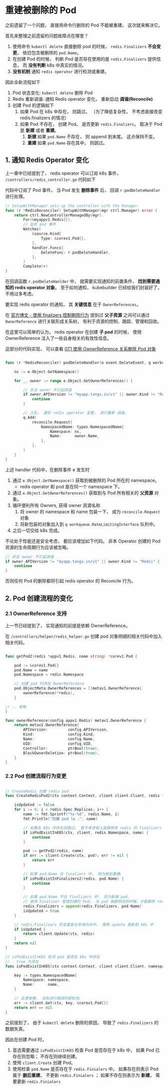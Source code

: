 # 重建被删除的 Pod

之前遗留了一个问题， 直接用命令行删除的 Pod 不能被重建。 这次就来解决它。

首先来整理之前遗留的问题故障点在哪里？

1. 使用命令 `kubectl delete` 直接删除 pod 的时候， `redis.Finalizers` **不会变更**， 依旧包含被删除的 `pod.Name`。
2. 在创建 Pod 的时候， 判断 Pod 是否存在使用的是 `redis.Finalizers` 提供信息， 而 **没有判断** k8s 中真实的情况。 
3. **没有机制** 通知 `redis operator` 进行检测或重建。


因此全新流程如下

1. Pod 状态变化: `kubectl delete` 删除 Pod 
2. Redis 重新调谐: 通知 Redis operator 变化， 重新启动 **调谐(Reconcile)**
3. 创建 Pod 的逻辑如下
    1. 如果 Pod 在 k8s 中存在， 则跳过。 （为了降低复杂性， 不考虑直接改变 redis.finalizers 的情况）
    2. 如果 Pod 不存在， 创建 Pod。 是否更新 `redis.Finaliers`， 取决于 Pod 是 **新建** 或者 **重建**。
        1. **新建** 如果 `pod.Name` 不存在， 则 append 到末尾。 这点保持不变。
        2. **重建** 如果 `pod.Name` 存在其中， 则跳过。


## 1. 通知 Redis Operator 变化

上一章中已经提到了， redis operator 可以订阅 k8s 事件， `/controllers/redis_controller.go` 代码如下

代码中订阅了 Pod 事件。 当 Pod 发生 **删除事件** 后， 回调  `r.podDeleteHandler` 进行处理。

```go
// SetupWithManager sets up the controller with the Manager.
func (r *RedisReconciler) SetupWithManager(mgr ctrl.Manager) error {
	return ctrl.NewControllerManagedBy(mgr).
		For(&myappv1.Redis{}).
		// 监听 pod 事件
		Watches(
			&source.Kind{
				Type: &corev1.Pod{},
			},
			handler.Funcs{
				DeleteFunc: r.podDeleteHandler,
			},
		)
		Complete(r)
}
```

在回调函数 `r.podDeleteHanlder` 中， 就需要实现通知的前置条件， **找到需要通知的 redis operator 对象**。 
至于如何通知， kubebuilder 已经给我们封装好了， 不用过多考虑。


要实现 redis operator 的通知， 其 **关键信息** 在于 `OwnerReferences`。

在 [官方博文 - 使用 finalizers 控制删除行为](https://kubernetes.io/blog/2021/05/14/using-finalizers-to-control-deletion/) 提到过 **父子资源** 之间可以通过 `OwnerReference` 进行关联形成关系树， 有利于资源的控制、跟踪、管理和回收。

在这里可以简单的认为， redis operator 在创建 **子 pod** 的时候， 使用 OwnerReference 注入了一些自身相关的有效性信息。

这部分的代码实现， 可以查看 [07.1 使用 OwnerReference 关系删除 Pod 对象](07.1-delete-pod-by-redis-OwnerReference.md)


```go

func (r *RedisReconciler) podDeleteHandler(e event.DeleteEvent, q workqueue.RateLimitingInterface) {

	ns := e.Object.GetNamespace()

	for _, owner := range e.Object.GetOwnerReferences() {

		// 非法 owner 不引起调谐
		if owner.APIVersion != "myapp.tangx.in/v1" || owner.Kind != "Redis" {
			continue
		}

		// 入队， 通知 redis operator 变更， 进行重新 调谐。
		q.Add(
			reconcile.Request{
				NamespacedName: types.NamespacedName{
					Namespace: ns,
					Name:      owner.Name,
				},
			},
		)
	}
}
```

上述 handler 代码中，在删除事件 e 发生时

1. 通过 `e.Object.GetNamespace()` 获取到被删除的 Pod 所在的 namespace。
    + redis operator 和 pod 是在同一个 namespace 下。
2. 通过 `e.Object.GetOwnerReferences()` 获取到与 Pod 所有相关的 **父资源** 对象。
3. 循环便利所有 Owners, 获得 owner 资源名称
    1. 将 owner 的 namespace 和 name 包装一下， 成为 `reconcile.Request` 对象
    2. 将新包装的对象加入到 `q workqueue.RateLimitingInterface` 队列中。
4. 之后一切交给 k8s 完成。


不论处于性能还是安全考虑， 都应该增加如下代码。 非本 Operator 创建的 Pod 资源的生命周期行为应该被忽略。

```go
// 非法 owner 不引起调谐
if owner.APIVersion != "myapp.tangx.in/v1" || owner.Kind != "Redis" {
    continue
}
```

否则任何 Pod 的删除都将引起 redis operator 的 Reconcile 行为。


## 2. Pod 创建流程的变化

### 2.1 OwnerReference 支持


上一节已经提到了， 实现通知的前提是依赖 OwnerReference。

在 `/controllers/helper/redis_helper.go` 创建 pod 对象明细的相关代码中加入相关代码。

```go

func getPod2(redis *appv1.Redis, name string) *corev1.Pod {

	pod := &corev1.Pod{}
	pod.Name = name
	pod.Namespace = redis.Namespace

	// 创建 pod 时添加 OwnerReference
	pod.ObjectMeta.OwnerReferences = []metav1.OwnerReference{
		ownerReference(*redis),
	}

// .. 省略
}

func ownerReference(config appv1.Redis) metav1.OwnerReference {
	return metav1.OwnerReference{
		APIVersion:         config.APIVersion,
		Kind:               config.Kind,
		Name:               config.Name,
		UID:                config.UID,
		Controller:         ptrBool(true),
		BlockOwnerDeletion: ptrBool(true),
	}
}
```


### 2.2 Pod 创建流程行为变更

```go

// CreateRedis 创建 redis pod
func CreateRedisPod2(ctx context.Context, client client.Client, redis *appv1.Redis) error {

	isUpdated := false
	for i := 0; i < redis.Spec.Replicas; i++ {
		name := fmt.Sprintf("%s-%d", redis.Name, i)
		fmt.Println("创建 pod lo :", name)

		// 如果在 k8s 中存在则跳过。 暂不考虑有人直接修改 redis 的 finalizers 的情况
		if isPodExistInK8S(ctx, client, redis.Namespace, name) {
			continue
		}

		pod := getPod2(redis, name)
		if err := client.Create(ctx, pod); err != nil {
			return err
		}

		// 如果 pod.Name 在 finaliers 中， 则为删后重建。
		if isPodExistInFinalizers2(redis, pod.Name) {
			continue
		}

		// 如果 pod.Name 不在 finalizers 中， 则为新增 pod。
		// 使用 Finalizer 管理创建的 Pod。 当 pod 被删除完的时候，才能删除 redis
		redis.Finalizers = append(redis.Finalizers, pod.Name)
		isUpdated = true
	}

	// redis.Finalizers 的变更是在本地内存中， 使用 update 更新到 k8s 中
	if isUpdated {
		return client.Update(ctx, redis)
	}
	return nil
}

// isPodExistInK8S 检测 pod 是否在 k8s 中存在
//   true 为存在
func isPodExistInK8S(ctx context.Context, client client.Client, namespace string, name string) bool {

	key := types.NamespacedName{
		Namespace: namespace,
		Name:      name,
	}

	// 这里偷懒， 没有进行错误内容检测。
	err := client.Get(ctx, key, &corev1.Pod{})
	return err == nil
}
```

之前提到了， 由于 `kubectl delete` 删除的原因， 导致了 `redis.Finalizers` 的数据失真。 

因此在创建 Pod 时， 

1. 首选需要通过 `isPodExistInK8S` 检查 Pod 是否存在于 k8s 中， 如果 Pod 已存在则忽略； 不存在则继续创建。
2. 使用 `client.Create` 创建 Pod。
3. 使用检查 `pod.Name` 是否存在于 `redis.Finialers` 中。 如果存在则表示 Pod 属于 **删后重建**， 不更新 `redis.Finialers` ； 如果不存在则表示为 **新建**， 需要更新 `redis.Finialers`

